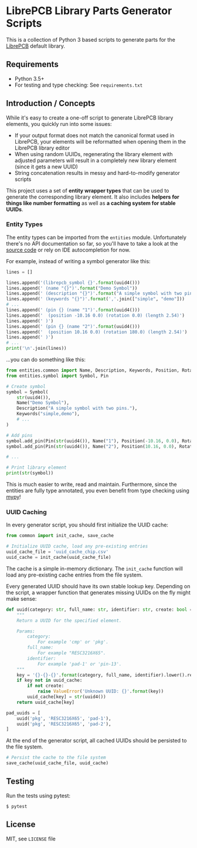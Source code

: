 # LibrePCB Library Parts Generator Scripts

This is a collection of Python 3 based scripts to generate parts for the
[LibrePCB](https://librepcb.org) default library.


## Requirements

- Python 3.5+
- For testing and type checking: See `requirements.txt`


## Introduction / Concepts

While it's easy to create a one-off script to generate LibrePCB library
elements, you quickly run into some issues:

- If your output format does not match the canonical format used in LibrePCB,
  your elements will be reformatted when opening them in the LibrePCB library
  editor
- When using random UUIDs, regenerating the library element with adjusted
  parameters will result in a completely new library element (since it gets a
  new UUID)
- String concatenation results in messy and hard-to-modify generator scripts

This project uses a set of **entity wrapper types** that can be used to
generate the corresponding library element. It also includes **helpers for
things like number formatting** as well as **a caching system for stable
UUIDs**.

### Entity Types

The entity types can be imported from the `entities` module. Unfortunately
there's no API documentation so far, so you'll have to take a look at the
[source code](https://github.com/LibrePCB/librepcb-parts-generator/tree/master/entities)
or rely on IDE autocompletion for now.

For example, instead of writing a symbol generator like this:

```python
lines = []

lines.append('(librepcb_symbol {}'.format(uuid4()))
lines.append(' (name "{}")'.format("Demo Symbol"))
lines.append(' (description "{}")'.format("A simple symbol with two pins."))
lines.append(' (keywords "{}")'.format(','.join(["simple", "demo"]))
# ...
lines.append(' (pin {} (name "1")'.format(uuid4()))
lines.append('  (position -10.16 0.0) (rotation 0.0) (length 2.54)')
lines.append(' )')
lines.append(' (pin {} (name "2")'.format(uuid4()))
lines.append('  (position 10.16 0.0) (rotation 180.0) (length 2.54)')
lines.append(' )')
# ...
print('\n'.join(lines))
```

...you can do something like this:

```python
from entities.common import Name, Description, Keywords, Position, Rotation, Length
from entities.symbol import Symbol, Pin

# Create symbol
symbol = Symbol(
    str(uuid4()),
    Name("Demo Symbol"),
    Description("A simple symbol with two pins."),
    Keywords("simple,demo"),
    # ...
)

# Add pins
symbol.add_pin(Pin(str(uuid4()), Name("1"), Position(-10.16, 0.0), Rotation(0.0), Length(2.54)))
symbol.add_pin(Pin(str(uuid4()), Name("2"), Position(10.16, 0.0), Rotation(180.0), Length(2.54)))

# ...

# Print library element
print(str(symbol))
```

This is much easier to write, read and maintain. Furthermore, since the
entities are fully type annotated, you even benefit from type checking using
[mypy](http://mypy-lang.org/)!

### UUID Caching

In every generator script, you should first initialize the UUID cache:

```python
from common import init_cache, save_cache

# Initialize UUID cache, load any pre-existing entries
uuid_cache_file = 'uuid_cache_chip.csv'
uuid_cache = init_cache(uuid_cache_file)
```

The cache is a simple in-memory dictionary. The `init_cache` function will load
any pre-existing cache entries from the file system.

Every generated UUID should have its own stable lookup key. Depending on the
script, a wrapper function that generates missing UUIDs on the fly might make
sense:

```python
def uuid(category: str, full_name: str, identifier: str, create: bool = True) -> str:
    """
    Return a UUID for the specified element.

    Params:
        category:
            For example 'cmp' or 'pkg'.
        full_name:
            For example "RESC3216X65".
        identifier:
            For example 'pad-1' or 'pin-13'.
    """
    key = '{}-{}-{}'.format(category, full_name, identifier).lower().replace(' ', '~')
    if key not in uuid_cache:
        if not create:
            raise ValueError('Unknown UUID: {}'.format(key))
        uuid_cache[key] = str(uuid4())
    return uuid_cache[key]

pad_uuids = [
    uuid('pkg', 'RESC3216X65', 'pad-1'),
    uuid('pkg', 'RESC3216X65', 'pad-2'),
]
```

At the end of the generator script, all cached UUIDs should be persisted to the
file system.

```python
# Persist the cache to the file system
save_cache(uuid_cache_file, uuid_cache)
```


## Testing

Run the tests using pytest:

    $ pytest


## License

MIT, see `LICENSE` file
